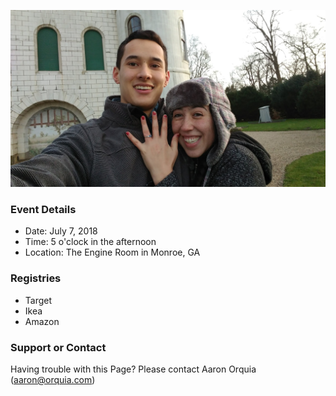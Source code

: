 ![engagement]( assets/placeholder.jpg )
### Event Details
- Date: July 7, 2018
- Time: 5 o'clock in the afternoon
- Location: The Engine Room in Monroe, GA

### Registries
- Target
- Ikea
- Amazon

### Support or Contact

Having trouble with this Page? Please contact Aaron Orquia (aaron@orquia.com)
